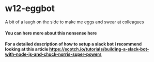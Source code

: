 # w12-eggbot
A bit of a laugh on the side to make me eggs and swear at colleagues

#### You can here more about this nonsense here
<link to medium>

#### For a detailed description of how to setup a slack bot i recommend looking at this article https://scotch.io/tutorials/building-a-slack-bot-with-node-js-and-chuck-norris-super-powers
